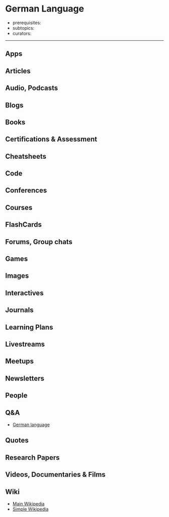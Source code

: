 # German Language

- prerequisites:
- subtopics:
- curators:

------

## Apps

## Articles

## Audio, Podcasts

## Blogs

## Books

## Certifications & Assessment

## Cheatsheets

## Code

## Conferences

## Courses

## FlashCards

## Forums, Group chats

## Games

## Images

## Interactives

## Journals

## Learning Plans

## Livestreams

## Meetups

## Newsletters

## People

## Q&A

- [German language](https://german.stackexchange.com)

## Quotes

## Research Papers

## Videos, Documentaries & Films

## Wiki

- [Main Wikipedia](https://en.wikipedia.org/wiki/German_language)
- [Simple Wikipedia](https://simple.wikipedia.org/wiki/German_language)

